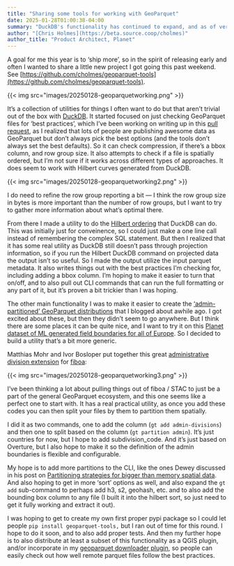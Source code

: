 ```yaml
---
title: "Sharing some tools for working with GeoParquet"
date: 2025-01-28T01:00:38-04:00
summary: "DuckDB's functionality has continued to expand, and as of version 1.1 it reads and writes GeoParquet natively, as long as you have the spatial extension installed."
author: "[Chris Holmes](https://beta.source.coop/cholmes)"
author_title: "Product Architect, Planet" 
---
```


A goal for me this year is to ‘ship more’, so in the spirit of releasing early and often I wanted to share a little new project I got going this past weekend. See [https://github.com/cholmes/geoparquet-tools](https://github.com/cholmes/geoparquet-tools).

{{< img src="images/20250128-geoparquetworking.png" >}}

It’s a collection of utilities for things I often want to do but that aren’t trivial out of the box with [DuckDB](https://medium.com/radiant-earth-insights/duckdb-the-indispensable-geospatial-tool-you-didnt-know-you-were-missing-5fe11c5633e5). It started focused on just checking GeoParquet files for ‘best practices’, which I’ve been working on writing up in this [pull request](https://github.com/opengeospatial/geoparquet/pull/254/files), as I realized that lots of people are publishing awesome data as GeoParquet but don’t always pick the best options (and the tools don’t always set the best defaults). So it can check compression, if there’s a bbox column, and row group size. It also attempts to check if a file is spatially ordered, but I’m not sure if it works across different types of approaches. It does seem to work with Hilbert curves generated from DuckDB.

{{< img src="images/20250128-geoparquetworking2.png" >}}

I do need to refine the row group reporting a bit — I think the row group size in bytes is more important than the number of row groups, but I want to try to gather more information about what’s optimal there.

From there I made a utility to do the [Hilbert ordering](https://cholmes.medium.com/using-duckdbs-hilbert-function-with-geop-8ebc9137fb8a) that DuckDB can do. This was initially just for conveinence, so I could just make a one line call instead of remembering the complex SQL statement. But then I realized that it has some real utility as DuckDB still doesn’t pass through projection information, so if you run the Hilbert DuckDB command on projected data the output isn’t so useful. So I made the output utilize the input parquet metadata. It also writes things out with the best practices I’m checking for, including adding a bbox column. I’m hoping to make it easier to turn that on/off, and to also pull out CLI commands that can run the full formatting or any part of it, but it’s proven a bit trickier than I was hoping.

The other main functionality I was to make it easier to create the [‘admin-partitioned’ GeoParquet distributions](https://medium.com/radiant-earth-insights/the-admin-partitioned-geoparquet-distribution-59f0ca1c6d96) that I blogged about awhile ago. I got excited about these, but then they didn’t seem to go anywhere. But I think there are some places it can be quite nice, and I want to try it on this [Planet dataset of ML generated field boundaries for all of Europe](https://source.coop/planet/eu-field-boundaries). So I decided to build a utility that’s a bit more generic.

Matthias Mohr and Ivor Bosloper put together this great [administrative division extension](https://github.com/fiboa/administrative-division-extension) for [fiboa](https://github.com/fiboa):

{{< img src="images/20250128-geoparquetworking3.png" >}}

I’ve been thinking a lot about pulling things out of fiboa / STAC to just be a part of the general GeoParquet ecosystem, and this one seems like a perfect one to start with. It has a real practical utility, as once you add these codes you can then split your files by them to partition them spatially.

I did it as two commands, one to add the column (`gt add admin-divisions`) and then one to split based on the column (`gt partition admin`). It’s just countries for now, but I hope to add subdivision_code. And it’s just based on Overture, but I also hope to make it so the definition of the admin boundaries is flexible and configurable.

My hope is to add more partitions to the CLI, like the ones Dewey discussed in his post on [Partitioning strategies for bigger than memory spatial data](https://dewey.dunnington.ca/post/2024/partitioning-strategies-for-bigger-than-memory-spatial-data/). And also hoping to get in more ‘sort’ options as well, and also expand the `gt add` sub-command to perhaps add h3, s2, geohash, etc. and to also add the bounding box column to any file (I built it into the hilbert sort, so just need to get it fully working and extract it out).

I was hoping to get to create my own first proper pypi package so I could let people `pip install geoparquet-tools,` but I ran out of time for this round. I hope to do it soon, and to also add proper tests. And then my further hope is to also distribute at least a subset of this functionality as a QGIS plugin, and/or incorporate in my [geoparquet downloader plugin](https://github.com/cholmes/qgis_plugin_gpq_downloader/), so people can easily check out how well remote parquet files follow the best practices.

